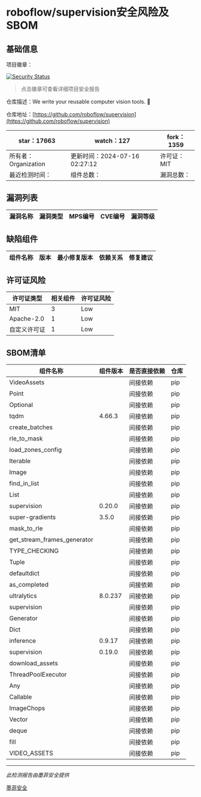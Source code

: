 # roboflow/supervision安全风险及SBOM

## 基础信息

项目徽章：

[![Security Status](https://www.murphysec.com/platform3/v31/badge/1812918489257037824.svg)](https://www.murphysec.com/console/report/1691876305259089920/1812918489257037824)

> 点击徽章可查看详细项目安全报告

仓库描述：We write your reusable computer vision tools. 💜

仓库地址：[https://github.com/roboflow/supervision](https://github.com/roboflow/supervision)

| star：17663 | watch：127 | fork：1359 |
| ----------- | -------------- | ------------ |
| 所有者：Organization | 更新时间：2024-07-16 02:27:12 | 许可证：MIT |
| 最近检测时间： | 组件总数： | 漏洞总数： |




## 漏洞列表

| 漏洞名称 | 漏洞类型 | MPS编号 | CVE编号 | 漏洞等级 |
| ------- | ------ | ------- | ------ | ----- |





## 缺陷组件

| 组件名称 | 版本 | 最小修复版本 | 依赖关系 | 修复建议 |
| -------- | ---- | ------------ | -------- | -------- |





## 许可证风险

| 许可证类型 | 相关组件 | 许可证风险 |
| ---------- | -------- | ---------- |
|MIT|3|Low|
|Apache-2.0|1|Low|
|自定义许可证|1|Low|




## SBOM清单

| 组件名称 | 组件版本 | 是否直接依赖 | 仓库 |
| -------- | -------- | ------------ | ---- |
|VideoAssets||间接依赖|pip|
|Point||间接依赖|pip|
|Optional||间接依赖|pip|
|tqdm|4.66.3|间接依赖|pip|
|create_batches||间接依赖|pip|
|rle_to_mask||间接依赖|pip|
|load_zones_config||间接依赖|pip|
|Iterable||间接依赖|pip|
|Image||间接依赖|pip|
|find_in_list||间接依赖|pip|
|List||间接依赖|pip|
|supervision|0.20.0|间接依赖|pip|
|super-gradients|3.5.0|间接依赖|pip|
|mask_to_rle||间接依赖|pip|
|get_stream_frames_generator||间接依赖|pip|
|TYPE_CHECKING||间接依赖|pip|
|Tuple||间接依赖|pip|
|defaultdict||间接依赖|pip|
|as_completed||间接依赖|pip|
|ultralytics|8.0.237|间接依赖|pip|
|supervision||间接依赖|pip|
|Generator||间接依赖|pip|
|Dict||间接依赖|pip|
|inference|0.9.17|间接依赖|pip|
|supervision|0.19.0|间接依赖|pip|
|download_assets||间接依赖|pip|
|ThreadPoolExecutor||间接依赖|pip|
|Any||间接依赖|pip|
|Callable||间接依赖|pip|
|ImageChops||间接依赖|pip|
|Vector||间接依赖|pip|
|deque||间接依赖|pip|
|fill||间接依赖|pip|
|VIDEO_ASSETS||间接依赖|pip|


------

*此检测报告由墨菲安全提供*

[墨菲安全](www.murphysec.com)